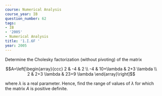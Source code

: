 ```yaml
---
course: Numerical Analysis
course_year: IB
question_number: 62
tags:
- IB
- '2005'
- Numerical Analysis
title: '1.I.6F '
year: 2005
---
```



Determine the Cholesky factorization (without pivoting) of the matrix

$$A=\left[\begin{array}{ccc}
2 & -4 & 2 \\
-4 & 10+\lambda & 2+3 \lambda \\
2 & 2+3 \lambda & 23+9 \lambda
\end{array}\right]$$

where $\lambda$ is a real parameter. Hence, find the range of values of $\lambda$ for which the matrix $A$ is positive definite.